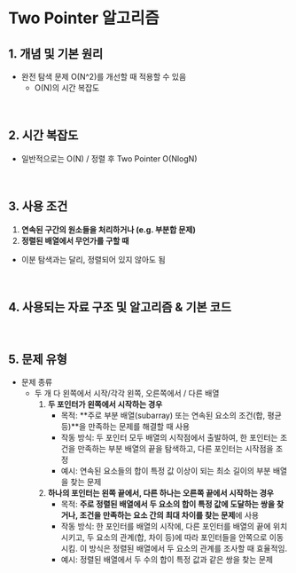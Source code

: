 # Two Pointer 알고리즘

## 1. 개념 및 기본 원리 
- 완전 탐색 문제 O(N^2)를 개선할 때 적용할 수 있음  
  - O(N)의 시간 복잡도

<br>

## 2. 시간 복잡도 
- 일반적으로는 O(N) / 정렬 후 Two Pointer O(NlogN) 

<br>

## 3. 사용 조건 
1. **연속된 구간의 원소들을 처리하거나 (e.g. 부분합 문제)**
2. **정렬된 배열에서 무언가를 구할 때**
- 이분 탐색과는 달리, 정렬되어 있지 않아도 됨

<br>

## 4. 사용되는 자료 구조 및 알고리즘 & 기본 코드

<br>

## 5. 문제 유형

- 문제 종류
  - 두 개 다 왼쪽에서 시작/각각 왼쪽, 오른쪽에서 / 다른 배열
    1. **두 포인터가 왼쪽에서 시작하는 경우**
        - 목적: **주로 부분 배열(subarray) 또는 연속된 요소의 조건(합, 평균 등)**을 만족하는 문제를 해결할 때 사용
        - 작동 방식: 두 포인터 모두 배열의 시작점에서 출발하여, 한 포인터는 조건을 만족하는 부분 배열의 끝을 탐색하고, 다른 포인터는 시작점을 조정
        - 예시: 연속된 요소들의 합이 특정 값 이상이 되는 최소 길이의 부분 배열을 찾는 문제
    2. **하나의 포인터는 왼쪽 끝에서, 다른 하나는 오른쪽 끝에서 시작하는 경우**
        - 목적: **주로 정렬된 배열에서 두 요소의 합이 특정 값에 도달하는 쌍을 찾거나, 조건을 만족하는 요소 간의 최대 차이를 찾는 문제**에 사용
        - 작동 방식: 한 포인터를 배열의 시작에, 다른 포인터를 배열의 끝에 위치시키고, 두 요소의 관계(합, 차이 등)에 따라 포인터들을 안쪽으로 이동시킴. 이 방식은 정렬된 배열에서 두 요소의 관계를 조사할 때 효율적임.
        - 예시: 정렬된 배열에서 두 수의 합이 특정 값과 같은 쌍을 찾는 문제


<br>
